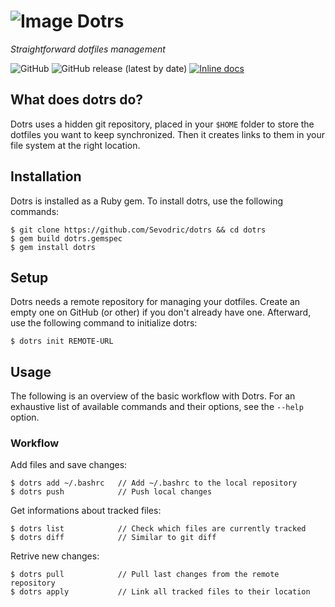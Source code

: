 # ![Image](https://img.tedomum.net/data/dotrs_logo_32-b1fd1b.png) Dotrs

*Straightforward dotfiles management*

![GitHub](https://img.shields.io/github/license/Sevodric/dotrs?style=flat-square)
![GitHub release (latest by date)](https://img.shields.io/github/v/release/Sevodric/dotrs?style=flat-square)
[![Inline docs](http://inch-ci.org/github/Sevodric/dotrs.svg?branch=master&style=flat-square)](http://inch-ci.org/github/Sevodric/dotrs)

## What does dotrs do?

Dotrs uses a hidden git repository, placed in your `$HOME` folder to store
the dotfiles you want to keep synchronized. Then it creates links to them in
your file system at the right location.

## Installation

Dotrs is installed as a Ruby gem. To install dotrs, use the following commands:

```
$ git clone https://github.com/Sevodric/dotrs && cd dotrs
$ gem build dotrs.gemspec
$ gem install dotrs
```

## Setup

Dotrs needs a remote repository for managing your dotfiles. Create an empty one
on GitHub (or other) if you don't already have one. Afterward, use the following
command to initialize dotrs:

`$ dotrs init REMOTE-URL`

## Usage

The following is an overview of the basic workflow with Dotrs.
For an exhaustive list of available commands and their options, see the
`--help` option.

### Workflow

Add files and save changes:

```
$ dotrs add ~/.bashrc   // Add ~/.bashrc to the local repository
$ dotrs push            // Push local changes
```

Get informations about tracked files:

```
$ dotrs list            // Check which files are currently tracked
$ dotrs diff            // Similar to git diff
```

Retrive new changes:

```
$ dotrs pull            // Pull last changes from the remote repository
$ dotrs apply           // Link all tracked files to their location
```
